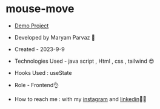 # mouse-move
- [Demo Project](https://maryamparvaz.github.io/mouse-move/)

- Developed by Maryam Parvaz 🙎

- Created - 2023-9-9

- Technologies Used - java script , Html , css , tailwind 😍

- Hooks Used : useState 

- Role - Frontend👌

- How to reach me : with my [instagram](https://www.instagram.com/maryamparvaz_web) and [linkedin](https://www.linkedin.com/in/maryam-parvaz-3687b327a/)👩‍💻
